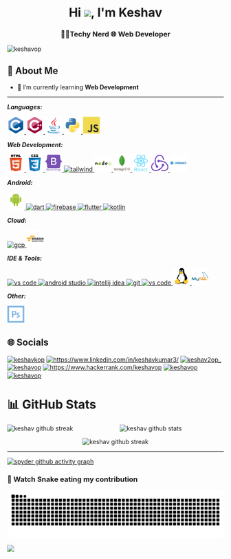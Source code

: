 
<!-- name -->
<h1 align="center">Hi <img src="https://raw.githubusercontent.com/MartinHeinz/MartinHeinz/master/wave.gif" width="30">, I'm Keshav</h1>

<!-- heading -->
<h3 align="center">🧑‍💻Techy Nerd 🌐 Web Developer</h3>

<!-- profile view -->
<p align="left"> <img src="https://komarev.com/ghpvc/?username=keshavop&label=Profile%20views&color=0e75b6&style=flat" alt="keshavop" /> </p>

<!-- tropy -->
<!-- <p align="left"> <a href="https://github-profile-trophy.vercel.app/?username=ryo-ma&theme=dracula"><img src="https://github-profile-trophy.vercel.app/?username=keshavop" alt="keshavop" /></a> </p> -->

## 💫 About Me

- 🌱 I’m currently learning **Web Development**

<!-- - 👨‍💻 All of my projects are available [here]() -->

<!-- - 📝 I regularly write articles on my [blog]() -->

<!-- - 💬 Ask me about **DSA** -->

<!-- - 📫 How to reach me **** -->

___
<!-- <h3 align="left">Languages:</h3> -->
***Languages:***
<!-- <p align="left"> -->
<a href="https://www.cprogramming.com/" target="_blank" rel="noreferrer"> <img src="https://raw.githubusercontent.com/devicons/devicon/master/icons/c/c-original.svg" alt="c" width="40" height="40"/> </a>
<a href="https://www.w3schools.com/cpp/" target="_blank" rel="noreferrer"> <img src="https://raw.githubusercontent.com/devicons/devicon/master/icons/cplusplus/cplusplus-original.svg" alt="cplusplus" width="40" height="40"/> </a>
<a href="https://www.java.com" target="_blank" rel="noreferrer"> <img src="https://raw.githubusercontent.com/devicons/devicon/master/icons/java/java-original.svg" alt="java" width="40" height="40"/> </a> 
<a href="https://www.python.org" target="_blank" rel="noreferrer"> <img src="https://raw.githubusercontent.com/devicons/devicon/master/icons/python/python-original.svg" alt="python" width="40" height="40"/> </a><a href="https://developer.mozilla.org/en-US/docs/Web/JavaScript" target="_blank" rel="noreferrer"> <img src="https://raw.githubusercontent.com/devicons/devicon/master/icons/javascript/javascript-original.svg" alt="javascript" width="40" height="40"/> </a> 


***Web Development:***

<a href="https://www.w3.org/html/" target="_blank" rel="noreferrer"> <img src="https://raw.githubusercontent.com/devicons/devicon/master/icons/html5/html5-original-wordmark.svg" alt="html5" width="40" height="40"/> </a>
<a href="https://www.w3schools.com/css/" target="_blank" rel="noreferrer"> <img src="https://raw.githubusercontent.com/devicons/devicon/master/icons/css3/css3-original-wordmark.svg" alt="css3" width="40" height="40"/> </a>
<a href="https://getbootstrap.com" target="_blank" rel="noreferrer"> <img src="https://raw.githubusercontent.com/devicons/devicon/master/icons/bootstrap/bootstrap-plain-wordmark.svg" alt="bootstrap" width="40" height="40"/> </a>
<a href="https://tailwindcss.com/" target="_blank" rel="noreferrer"> <img src="https://www.vectorlogo.zone/logos/tailwindcss/tailwindcss-icon.svg" alt="tailwind" width="40" height="40"/> </a> 
<a href="https://nodejs.org" target="_blank" rel="noreferrer"> <img src="https://raw.githubusercontent.com/devicons/devicon/master/icons/nodejs/nodejs-original-wordmark.svg" alt="nodejs" width="40" height="40"/> </a>
<a href="https://www.mongodb.com/" target="_blank" rel="noreferrer"> <img src="https://raw.githubusercontent.com/devicons/devicon/master/icons/mongodb/mongodb-original-wordmark.svg" alt="mongodb" width="40" height="40"/> </a>
<a href="https://reactjs.org/" target="_blank" rel="noreferrer"> <img src="https://raw.githubusercontent.com/devicons/devicon/master/icons/react/react-original-wordmark.svg" alt="react" width="40" height="40"/> </a> 
<a href="https://redux.js.org" target="_blank" rel="noreferrer"> <img src="https://raw.githubusercontent.com/devicons/devicon/master/icons/redux/redux-original.svg" alt="redux" width="40" height="40"/> </a>
<a href="https://webpack.js.org" target="_blank" rel="noreferrer"> <img src="https://raw.githubusercontent.com/devicons/devicon/d00d0969292a6569d45b06d3f350f463a0107b0d/icons/webpack/webpack-original-wordmark.svg" alt="webpack" width="40" height="40"/> </a> </p>

***Android:***

<a href="https://developer.android.com" target="_blank" rel="noreferrer"> <img src="https://raw.githubusercontent.com/devicons/devicon/master/icons/android/android-original-wordmark.svg" alt="android" width="40" height="40"/> </a><a href="https://dart.dev" target="_blank" rel="noreferrer"> <img src="https://www.vectorlogo.zone/logos/dartlang/dartlang-icon.svg" alt="dart" width="40" height="40"/> </a>
<a href="https://firebase.google.com/" target="_blank" rel="noreferrer"> <img src="https://www.vectorlogo.zone/logos/firebase/firebase-icon.svg" alt="firebase" width="40" height="40"/> </a>
<a href="https://flutter.dev" target="_blank" rel="noreferrer"> <img src="https://www.vectorlogo.zone/logos/flutterio/flutterio-icon.svg" alt="flutter" width="40" height="40"/> </a> 
<a href="https://kotlinlang.org" target="_blank" rel="noreferrer"> <img src="https://www.vectorlogo.zone/logos/kotlinlang/kotlinlang-icon.svg" alt="kotlin" width="40" height="40"/> </a> 

***Cloud:***

<a href="https://cloud.google.com" target="_blank" rel="noreferrer"> <img src="https://www.vectorlogo.zone/logos/google_cloud/google_cloud-icon.svg" alt="gcp" width="40" height="40"/> </a>
<a href="https://aws.amazon.com" target="_blank" rel="noreferrer"> <img src="https://raw.githubusercontent.com/devicons/devicon/master/icons/amazonwebservices/amazonwebservices-original-wordmark.svg" alt="aws" width="40" height="40"/> </a> 


***IDE & Tools:***

<a href="" target="_blank" rel="noreferrer"> <img src="https://img.icons8.com/fluency/344/visual-studio-code-2019.png" alt="vs code" width="40" height="40"/> </a>
<a href="" target="_blank" rel="noreferrer"> <img src="https://img.icons8.com/color/344/android-studio--v2.png" alt="android studio" width="40" height="40"/> </a>
<a href="" target="_blank" rel="noreferrer"> <img src="https://img.icons8.com/color/344/intellij-idea.png" alt="intellij idea" width="40" height="40"/> </a>
<a href="https://git-scm.com/" target="_blank" rel="noreferrer"> <img src="https://www.vectorlogo.zone/logos/git-scm/git-scm-icon.svg" alt="git" width="40" height="40"/> </a> 
<a href="" target="_blank" rel="noreferrer"> <img src="https://www.vectorlogo.zone/logos/getpostman/getpostman-icon.svg" alt="vs code" width="40" height="40"/> </a>
<a href="https://www.linux.org/" target="_blank" rel="noreferrer"> <img src="https://raw.githubusercontent.com/devicons/devicon/master/icons/linux/linux-original.svg" alt="linux" width="40" height="40"/> </a> 
<a href="https://www.mysql.com/" target="_blank" rel="noreferrer"> <img src="https://raw.githubusercontent.com/devicons/devicon/master/icons/mysql/mysql-original-wordmark.svg" alt="mysql" width="40" height="40"/> </a>

***Other:***

<a href="https://www.photoshop.com/en" target="_blank" rel="noreferrer"> <img src="https://raw.githubusercontent.com/devicons/devicon/master/icons/photoshop/photoshop-line.svg" alt="photoshop" width="40" height="40"/> </a> 


## 🌐 Socials
<p align="left">
<a href="https://twitter.com/keshavkop" target="blank"><img align="center" src="https://raw.githubusercontent.com/rahuldkjain/github-profile-readme-generator/master/src/images/icons/Social/twitter.svg" alt="keshavkop" height="30" width="40" /></a>
<a href="https://linkedin.com/in/keshavkumar3/" target="blank"><img align="center" src="https://raw.githubusercontent.com/rahuldkjain/github-profile-readme-generator/master/src/images/icons/Social/linked-in-alt.svg" alt="https://www.linkedin.com/in/keshavkumar3/" height="30" width="40" /></a>
<a href="https://instagram.com/keshav2op_" target="blank"><img align="center" src="https://raw.githubusercontent.com/rahuldkjain/github-profile-readme-generator/master/src/images/icons/Social/instagram.svg" alt="keshav2op_" height="30" width="40" /></a>
<a href="https://www.codechef.com/users/keshavop" target="blank"><img align="center" src="https://cdn.jsdelivr.net/npm/simple-icons@3.1.0/icons/codechef.svg" alt="keshavop" height="30" width="40" /></a>
<a href="https://www.hackerrank.com/keshavop" target="blank"><img align="center" src="https://raw.githubusercontent.com/rahuldkjain/github-profile-readme-generator/master/src/images/icons/Social/hackerrank.svg" alt="https://www.hackerrank.com/keshavop" height="30" width="40" /></a>
<a href="https://codeforces.com/profile/keshavop" target="blank"><img align="center" src="https://raw.githubusercontent.com/rahuldkjain/github-profile-readme-generator/master/src/images/icons/Social/codeforces.svg" alt="keshavop" height="30" width="40" /></a>
<a href="https://www.leetcode.com/keshavop" target="blank"><img align="center" src="https://raw.githubusercontent.com/rahuldkjain/github-profile-readme-generator/master/src/images/icons/Social/leet-code.svg" alt="keshavop" height="30" width="40" /></a>
</p>

<!-- # 💻 Tech Stack

![C++](https://img.shields.io/badge/c++-%2300599C.svg?style=flat&logo=c%2B%2B&logoColor=white) ![Java](https://img.shields.io/badge/java-%23ED8B00.svg?style=flat&logo=java&logoColor=white) ![HTML5](https://img.shields.io/badge/html5-%23E34F26.svg?style=flat&logo=html5&logoColor=white) ![JavaScript](https://img.shields.io/badge/javascript-%23323330.svg?style=flat&logo=javascript&logoColor=%23F7DF1E) ![Python](https://img.shields.io/badge/python-3670A0?style=flat&logo=python&logoColor=ffdd54) ![Kotlin](https://img.shields.io/badge/kotlin-%230095D5.svg?style=flat&logo=kotlin&logoColor=white) ![Google Cloud](https://img.shields.io/badge/Google%20Cloud-%234285F4.svg?style=flat&logo=google-cloud&logoColor=white) ![Netlify](https://img.shields.io/badge/netlify-%23000000.svg?style=flat&logo=netlify&logoColor=#00C7B7) ![Vercel](https://img.shields.io/badge/vercel-%23000000.svg?style=flat&logo=vercel&logoColor=white) ![Heroku](https://img.shields.io/badge/heroku-%23430098.svg?style=flat&logo=heroku&logoColor=white) ![Express.js](https://img.shields.io/badge/express.js-%23404d59.svg?style=flat&logo=express&logoColor=%2361DAFB) ![React](https://img.shields.io/badge/react-%2320232a.svg?style=flat&logo=react&logoColor=%2361DAFB) ![Bootstrap](https://img.shields.io/badge/bootstrap-%23563D7C.svg?style=flat&logo=bootstrap&logoColor=white) ![Adobe Photoshop](https://img.shields.io/badge/adobephotoshop-%2331A8FF.svg?style=flat&logo=adobephotoshop&logoColor=white) ![Adobe Premiere Pro](https://img.shields.io/badge/Adobe%20Premiere%20Pro-9999FF.svg?style=flat&logo=Adobe%20Premiere%20Pro&logoColor=white)  ![Figma](https://img.shields.io/badge/figma-%23F24E1E.svg?style=flat&logo=figma&logoColor=white) ![MySQL](https://img.shields.io/badge/mysql-%2300f.svg?style=flat&logo=mysql&logoColor=white) ![MongoDB](https://img.shields.io/badge/MongoDB-%234ea94b.svg?style=flat&logo=mongodb&logoColor=white) ![NumPy](https://img.shields.io/badge/numpy-%23013243.svg?style=flat&logo=numpy&logoColor=white) ![Notion](https://img.shields.io/badge/Notion-%23000000.svg?style=flat&logo=notion&logoColor=white) ![Postman](https://img.shields.io/badge/Postman-FF6C37?style=flat&logo=postman&logoColor=white) -->

# 📊 GitHub Stats

<!-- ![](https://github-readme-stats.vercel.app/api/top-langs/?username=keshavop&theme=dark&hide_border=false&include_all_commits=true&count_private=true&layout=compact)
![](https://github-readme-stats.vercel.app/api?username=keshavop&theme=dark&hide_border=false&include_all_commits=true&count_private=true) -->
<!-- ![](https://github-readme-streak-stats.herokuapp.com/?user=keshavop&theme=dark&hide_border=false)<br/> -->

<img src="https://github-readme-stats.vercel.app/api/top-langs/?username=keshavop&theme=dark&hide_border=false&include_all_commits=true&count_private=true&layout=compact" alt="keshav github stats" width="48%" align="right" >
<img src="https://github-readme-stats.vercel.app/api?username=keshavop&theme=dark&hide_border=false&include_all_commits=true&count_private=true" alt="keshav github streak" width="48%" >

<p align="center">
<img src="https://github-readme-streak-stats.herokuapp.com/?user=keshavop&theme=dark&hide_border=false" alt="keshav github streak" >

</p>

<!-- ## 🏆 GitHub Trophies
![](https://github-profile-trophy.vercel.app/?username=keshavop&theme=monokai&no-frame=false&no-bg=false&margin-w=4) -->

<!-- ---
[![](https://visitcount.itsvg.in/api?id=keshavop&icon=0&color=6)](https://visitcount.itsvg.in) -->

---

[![spyder github activity graph](https://activity-graph.herokuapp.com/graph?username=keshavop&theme=react-dark)](https://github.com/keshavop)

### 🐍 Watch Snake eating my contribution

![snake svg](https://github.com/keshavop/keshavop/blob/output/github-contribution-grid-snake.svg)

<!-- footer image -->
![](https://i.imgur.com/waxVImv.png)
